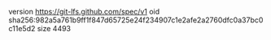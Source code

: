 version https://git-lfs.github.com/spec/v1
oid sha256:982a5a761b9ff1f847d65725e24f234907c1e2afe2a2760dfc0a37bc0c11e5d2
size 4493
